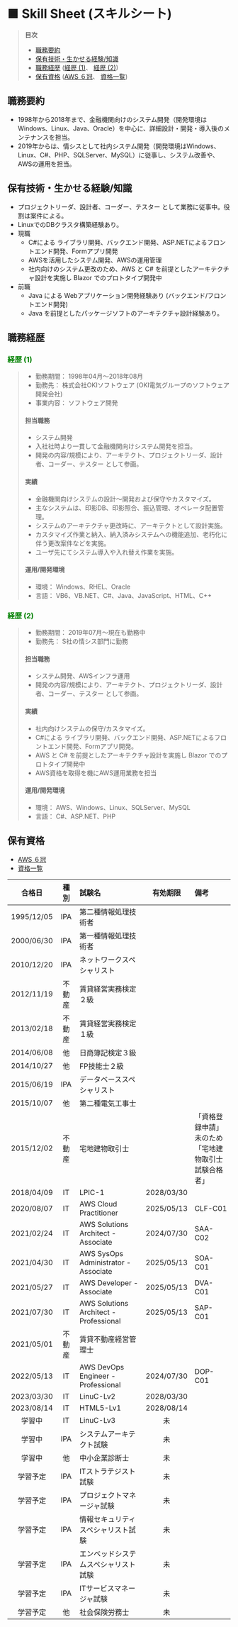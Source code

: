 # ■ Skill Sheet (スキルシート)

> **目次**
> - [職務要約](#職務要約)
> - [保有技術・生かせる経験/知識](#保有技術・生かせる経験/知識)
> - [職務経歴](#職務経歴) ([経歴 (1)](#経歴-(1))、 [経歴 (2)](#経歴-(2)))
> - [保有資格](#保有資格) ([AWS ６冠](https://www.credly.com/users/tomokuni-sekiya/badges)、  [資格一覧](https://1drv.ms/x/s!AhO5VeFzguBkgZVR9KpNu_DoO_I07w?e=JndUzP))


## 職務要約
- 1998年から2018年まで、金融機関向けのシステム開発（開発環境はWindows、Linux、Java、Oracle）を中心に、詳細設計・開発・導入後のメンテナンスを担当。
- 2019年からは、情シスとして社内システム開発（開発環境はWindows、Linux、C#、PHP、SQLServer、MySQL）に従事し、システム改善や、AWSの運用を担当。


## 保有技術・生かせる経験/知識
- プロジェクトリーダ、設計者、コーダー、テスター として業務に従事中。役割は案件による。
- LinuxでのDBクラスタ構築経験あり。
- 現職
  - C#による ライブラリ開発、バックエンド開発、ASP.NETによるフロントエンド開発、Formアプリ開発
  - AWSを活用したシステム開発、AWSの運用管理
  - 社内向けのシステム更改のため、AWS と C# を前提としたアーキテクチャ設計を実施し Blazor でのプロトタイプ開発中
- 前職
  - Java による Webアプリケーション開発経験あり (バックエンド/フロントエンド開発)
  - Java を前提としたパッケージソフトのアーキテクチャ設計経験あり。

## 職務経歴
### <span style="color: Green">経歴 (1)</span>
> - 勤務期間： 1998年04月～2018年08月
> - 勤務先： 株式会社OKIソフトウェア (OKI電気グループのソフトウェア開発会社)
> - 事業内容： ソフトウェア開発
> #### 担当職務
> - システム開発 
> - 入社社時より一貫して金融機関向けシステム開発を担当。
> - 開発の内容/規模により、アーキテクト、プロジェクトリーダ、設計者、コーダー、テスター として参画。 
> #### 実績 
> - 金融機関向けシステムの設計～開発および保守やカスタマイズ。
> - 主なシステムは、印影DB、印影照合、振込管理、オペレータ配置管理。
> - システムのアーキテクチャ更改時に、アーキテクトとして設計実施。
> - カスタマイズ作業と納入、納入済みシステムへの機能追加、老朽化に伴う更改案件などを実施。 
> - ユーザ先にてシステム導入や入れ替え作業を実施。 
> #### 運用/開発環境 
> - 環境： Windows、RHEL、Oracle 
> - 言語： VB6、VB.NET、C#、Java、JavaScript、HTML、C++ 


### <font color="Green">経歴 (2)</font>
> - 勤務期間： 2019年07月～現在も勤務中
> - 勤務先： S社の情シス部門に勤務
> #### 担当職務
> - システム開発、AWSインフラ運用
> - 開発の内容/規模により、アーキテクト、プロジェクトリーダ、設計者、コーダー、テスター として参画。 
> #### 実績
> - 社内向けシステムの保守/カスタマイズ。
> - C#による ライブラリ開発、バックエンド開発、ASP.NETによるフロントエンド開発、Formアプリ開発。
> - AWS と C# を前提としたアーキテクチャ設計を実施し Blazor でのプロトタイプ開発中
> - AWS資格を取得を機にAWS運用業務を担当
> #### 運用/開発環境
> - 環境： AWS、Windows、Linux、SQLServer、MySQL 
> - 言語： C#、ASP.NET、PHP


## 保有資格
- [AWS ６冠](https://www.credly.com/users/tomokuni-sekiya/badges)
- [資格一覧](https://1drv.ms/x/s!AhO5VeFzguBkgZVR9KpNu_DoO_I07w?e=JndUzP)  

|合格日|種別|試験名|有効期限|備考|
|:--:|:--:|:--|:--:|:--|
|1995/12/05|IPA|第二種情報処理技術者|||
|2000/06/30|IPA|第一種情報処理技術者|||
|2010/12/20|IPA|ネットワークスペシャリスト||
|2012/11/19|不動産|賃貸経営実務検定２級|||
|2013/02/18|不動産|賃貸経営実務検定１級|||
|2014/06/08|他|日商簿記検定３級|||
|2014/10/27|他|FP技能士２級|||
|2015/06/19|IPA|データベーススペシャリスト|||
|2015/10/07|他|第二種電気工事士|||
|2015/12/02|不動産|宅地建物取引士||「資格登録申請」未のため<br/>「宅地建物取引士試験合格者」|
|2018/04/09|IT|LPIC-1|2028/03/30||
|2020/08/07|IT|AWS Cloud Practitioner|2025/05/13|CLF-C01|
|2021/02/24|IT|AWS Solutions Architect - Associate|2024/07/30|SAA-C02|
|2021/04/30|IT|AWS SysOps Administrator - Associate|2025/05/13|SOA-C01|
|2021/05/27|IT|AWS Developer - Associate|2025/05/13|DVA-C01|
|2021/07/30|IT|AWS Solutions Architect - Professional|2025/05/13|SAP-C01|
|2021/05/01|不動産|賃貸不動産経営管理士||
|2022/05/13|IT|AWS DevOps Engineer - Professional|2024/07/30|DOP-C01|
|2023/03/30|IT|LinuC-Lv2|2028/03/30||
|2023/08/14|IT|HTML5-Lv1|2028/08/14||
|学習中|IT|LinuC-Lv3|未||
|学習中|IPA|システムアーキテクト試験|未||
|学習中|他|中小企業診断士|未||
|学習予定|IPA|ITストラテジスト試験|未||
|学習予定|IPA|プロジェクトマネージャ試験|未||
|学習予定|IPA|情報セキュリティスペシャリスト試験|未||
|学習予定|IPA|エンベッドシステムスペシャリスト試験|未||
|学習予定|IPA|ITサービスマネージャ試験|未||
|学習予定|他|社会保険労務士|未||
